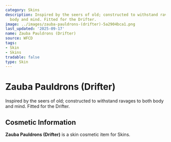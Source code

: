```yaml
---
category: Skins
description: Inspired by the seers of old; constructed to withstand ravages to both
  body and mind. Fitted for the Drifter.
image: ../images/zauba-pauldrons-(drifter)-5a2904bca1.png
last_updated: '2025-09-17'
name: Zauba Pauldrons (Drifter)
source: WFCD
tags:
- Skin
- Skins
tradable: false
type: Skin
---
```


# Zauba Pauldrons (Drifter)

Inspired by the seers of old; constructed to withstand ravages to both body and mind. Fitted for the Drifter.

## Cosmetic Information

**Zauba Pauldrons (Drifter)** is a skin cosmetic item for Skins.

